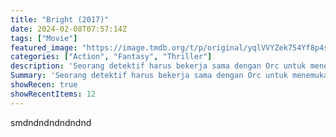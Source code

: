 ```yaml
---
title: "Bright (2017)"
date: 2024-02-08T07:57:14Z
tags: ["Movie"]
featured_image: "https://image.tmdb.org/t/p/original/yqlVVYZek754Yf8p4smdBF1piDN.jpg"
categories: ["Action", "Fantasy", "Thriller"]
description: 'Seorang detektif harus bekerja sama dengan Orc untuk menemukan tongkat sihir yang kuat sebelum makhluk jahat melakukannya.'
Summary: 'Seorang detektif harus bekerja sama dengan Orc untuk menemukan tongkat sihir yang kuat sebelum makhluk jahat melakukannya.'
showRecen: true
showRecentItems: 12
---
```

smdndndndndndnd